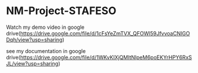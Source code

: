 # NM-Project-STAFESO

Watch my demo video in google drive(https://drive.google.com/file/d/1cFsYeZmTVX_QFOWl59JfvvoaCNIGODqh/view?usp=sharing)

see my documentation in google drive(https://drive.google.com/file/d/1WKvKIXjQMItNIpeM6poEKYrHPY6RxSJL/view?usp=sharing)
